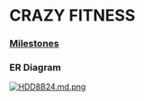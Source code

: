 # CRAZY FITNESS

### [Milestones](https://github.com/fssa-batch3/sec_a_hariharan.veerakumar__corejava_project_2/milestones)

### ER Diagram
[![HDD8B24.md.png](https://iili.io/HDD8B24.md.png)](https://freeimage.host/i/HDD8B24)
